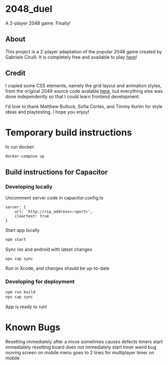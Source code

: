 # 2048_duel
A 2-player 2048 game. Finally!

## About
This project is a 2-player adaptation of the popular 2048 game created by Gabriele Cirulli. It is completely free and available to play [here](www.2048duel.com)!

## Credit
I copied some CSS elements, namely the grid layout and animation styles, from the original 2048 source code avalable [here](https://github.com/gabrielecirulli/2048), but everything else was done independently so that I could learn frontend development. 

I'd love to thank Matthew Bullock, Sofia Cortes, and Timmy Kurtin for style ideas and playtesting. I hope you enjoy!

# Temporary build instructions

to run docker:
```Bash
docker-compose up
```

## Build instructions for Capacitor
### Developing locally
Uncomment server code in capacitor.config.ts
```
server: {
    url: 'http://<ip_address>:<port>',
    cleartext: true
}
```

Start app locally
```Bash
npm start
```
Sync ios and android with latest changes
```
npx cap sync
```
Run in Xcode, and changes should be up-to-date

### Developing for deployment
```Bash
npm run build
npx cap sync
```
App is ready to run!

# Known Bugs
Resetting immediately after a move sometimes causes defects
timers start immediately
resetting board does not immediately start timer
weird bug moving screen on mobile
menu goes to 2 lines for multiplayer timer on mobile

